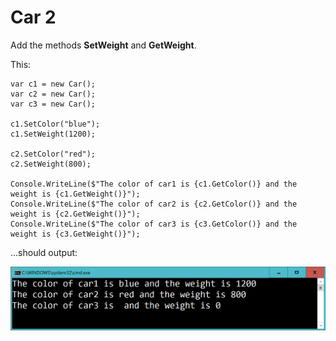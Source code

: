 ﻿# Car 2

Add the methods **SetWeight** and **GetWeight**.

This:

    var c1 = new Car();
    var c2 = new Car();
    var c3 = new Car();

    c1.SetColor("blue");
    c1.SetWeight(1200);

    c2.SetColor("red");
    c2.SetWeight(800);

    Console.WriteLine($"The color of car1 is {c1.GetColor()} and the weight is {c1.GetWeight()}");
    Console.WriteLine($"The color of car2 is {c2.GetColor()} and the weight is {c2.GetWeight()}");
    Console.WriteLine($"The color of car3 is {c3.GetColor()} and the weight is {c3.GetWeight()}");

...should output:

![](Images/car2.PNG)
